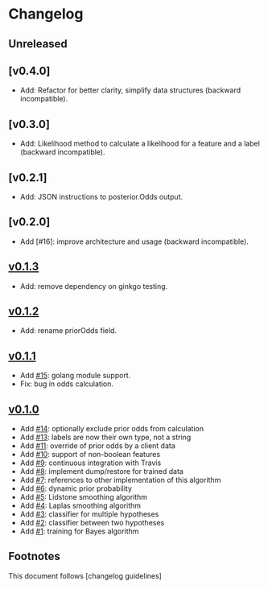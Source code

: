 # Changelog

## Unreleased

## [v0.4.0]

- Add: Refactor for better clarity, simplify data structures
       (backward incompatible).

## [v0.3.0]

- Add: Likelihood method to calculate a likelihood for a feature and a label
       (backward incompatible).

## [v0.2.1]

- Add: JSON instructions to posterior.Odds output.

## [v0.2.0]

- Add [#16]: improve architecture and usage
             (backward incompatible).

## [v0.1.3]

- Add: remove dependency on ginkgo testing.

## [v0.1.2]

- Add: rename priorOdds field.

## [v0.1.1]

- Add [#15]: golang module support.
- Fix: bug in odds calculation.

## [v0.1.0]

- Add [#14]: optionally exclude prior odds from calculation
- Add [#13]: labels are now their own type, not a string
- Add [#11]: override of prior odds by a client data
- Add [#10]: support of non-boolean features
- Add [#9]: continuous integration with Travis
- Add [#8]: implement dump/restore for trained data
- Add [#7]: references to other implementation of this algorithm
- Add [#6]: dynamic prior probability
- Add [#5]: Lidstone smoothing algorithm
- Add [#4]: Laplas smoothing algorithm
- Add [#3]: classifier for multiple hypotheses
- Add [#2]: classifier between two hypotheses
- Add [#1]: training for Bayes algorithm

## Footnotes

This document follows [changelog guidelines]

[v0.1.3]: https://github.com/gnames/bayes/compare/v0.1.2...v0.1.3
[v0.1.2]: https://github.com/gnames/bayes/compare/v0.1.1...v0.1.2
[v0.1.1]: https://github.com/gnames/bayes/compare/v0.1.0...v0.1.1
[v0.1.0]: https://github.com/gnames/bayes/tree/v0.1.0

[#15]: https://github.com/gnames/bayes/issues/15
[#14]: https://github.com/gnames/bayes/issues/14
[#13]: https://github.com/gnames/bayes/issues/13
[#11]: https://github.com/gnames/bayes/issues/11
[#10]: https://github.com/gnames/bayes/issues/10
[#9]: https://github.com/gnames/bayes/issues/9
[#8]: https://github.com/gnames/bayes/issues/8
[#7]: https://github.com/gnames/bayes/issues/7
[#6]: https://github.com/gnames/bayes/issues/6
[#5]: https://github.com/gnames/bayes/issues/5
[#4]: https://github.com/gnames/bayes/issues/4
[#3]: https://github.com/gnames/bayes/issues/3
[#2]: https://github.com/gnames/bayes/issues/2
[#1]: https://github.com/gnames/bayes/issues/1

